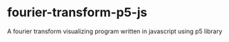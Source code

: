 # fourier-transform-p5-js
A fourier transform visualizing program written in javascript using p5 library
